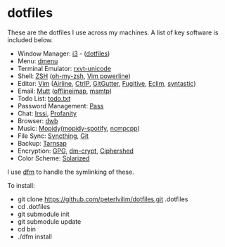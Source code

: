 dotfiles
========
These are the dotfiles I use across my machines.  A list of key software is included below.

- Window Manager: [i3](http://i3wm.org) - ([dotfiles](https://github.com/peterlvilim/i3dotfiles))
- Menu: [dmenu](http://tools.suckless.org/dmenu/)
- Terminal Emulator: [rxvt-unicode](https://wiki.archlinux.org/index.php/rxvt-unicode)
- Shell: [ZSH](https://wiki.archlinux.org/index.php/zsh) ([oh-my-zsh](https://github.com/robbyrussell/oh-my-zsh), [Vim powerline](https://github.com/Lokaltog/vim-powerline))
- Editor: [Vim](http://en.wikipedia.org/wiki/Vim_(text_editor)) ([Airline](https://github.com/bling/vim-airline), [CtrlP](https://github.com/kien/ctrlp.vim), [GitGutter](https://github.com/airblade/vim-gitgutter), [Fugitive](https://github.com/tpope/vim-fugitive), [Eclim](http://eclim.org), [syntastic](https://github.com/scrooloose/syntastic))
- Email: [Mutt](http://www.mutt.org/) ([offlineimap](http://offlineimap.org/), [msmtp](http://msmtp.sourceforge.net/))
- Todo List: [todo.txt](https://github.com/ginatrapani/todo.txt-cli)
- Password Management: [Pass](http://www.passwordstore.org/)
- Chat: [Irssi](http://www.irssi.org/), [Profanity](http://www.profanity.im/)
- Browser: [dwb](http://portix.bitbucket.org/dwb/)
- Music: [Mopidy](https://www.mopidy.com/)([mopidy-spotify](https://github.com/mopidy/mopidy-spotify), [ncmpcpp](http://ncmpcpp.rybczak.net/))
- File Sync: [Syncthing](https://github.com/syncthing/syncthing), [Git](http://git-scm.com/)
- Backup: [Tarnsap](http://www.tarsnap.com/)
- Encryption: [GPG](https://www.gnupg.org/), [dm-crypt](http://en.wikipedia.org/wiki/Dm-crypt), [Ciphershed](https://ciphershed.org/)
- Color Scheme: [Solarized](http://ethanschoonover.com/solarized)

I use [dfm](https://github.com/justone/dfm) to handle the symlinking of these.

To install:
- git clone https://github.com/peterlvilim/dotfiles.git .dotfiles
- cd .dotfiles
- git submodule init
- git submodule update
- cd bin
- ./dfm install

